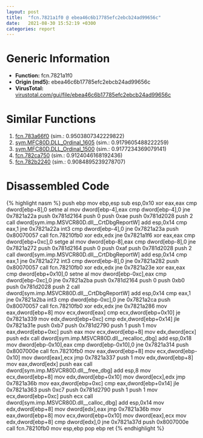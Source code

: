```yaml
---
layout: post
title:  "fcn.7821a1f0 @ ebea46c6b17785efc2ebcb24ad99656c"
date:   2021-08-30 15:52:19 +0300
categories: report
---
```


# Generic Information
- **Function:** fcn.7821a1f0
- **Origin (md5):** ebea46c6b17785efc2ebcb24ad99656c
- **VirusTotal:** [virustotal.com/gui/file/ebea46c6b17785efc2ebcb24ad99656c][virustotal_ref]



# Similar Functions

1. [fcn.783a66f0][similar_1_ref] (sim.: 0.9503807342229822)
2. [sym.MFC80D.DLL\_Ordinal\_1605][similar_2_ref] (sim.: 0.9179605488222259)
3. [sym.MFC80D.DLL\_Ordinal\_1500][similar_3_ref] (sim.: 0.9177234369079141)
4. [fcn.782ca750][similar_4_ref] (sim.: 0.9124046168192436)
5. [fcn.782b2240][similar_5_ref] (sim.: 0.9084895239278707)


# Disassembled Code

{% highlight nasm %}
push ebp
mov ebp,esp
sub esp,0x10
xor eax,eax
cmp dword[ebp+8],0
setne al
mov dword[ebp-4],eax
cmp dword[ebp-4],0
jne 0x7821a22a
push 0x781d2164
push 0
push 0xae
push 0x781d2028
push 2
call dword[sym.imp.MSVCR80D.dll__CrtDbgReportW]
add esp,0x14
cmp eax,1
jne 0x7821a22a
int3 
cmp dword[ebp-4],0
jne 0x7821a23a
push 0x80070057
call fcn.78210fb0
xor edx,edx
jne 0x7821a1f6
xor eax,eax
cmp dword[ebp+0xc],0
setge al
mov dword[ebp-8],eax
cmp dword[ebp-8],0
jne 0x7821a272
push 0x781d2164
push 0
push 0xaf
push 0x781d2028
push 2
call dword[sym.imp.MSVCR80D.dll__CrtDbgReportW]
add esp,0x14
cmp eax,1
jne 0x7821a272
int3 
cmp dword[ebp-8],0
jne 0x7821a282
push 0x80070057
call fcn.78210fb0
xor edx,edx
jne 0x7821a23e
xor eax,eax
cmp dword[ebp+0x10],0
setne al
mov dword[ebp-0xc],eax
cmp dword[ebp-0xc],0
jne 0x7821a2ba
push 0x781d2164
push 0
push 0xb0
push 0x781d2028
push 2
call dword[sym.imp.MSVCR80D.dll__CrtDbgReportW]
add esp,0x14
cmp eax,1
jne 0x7821a2ba
int3 
cmp dword[ebp-0xc],0
jne 0x7821a2ca
push 0x80070057
call fcn.78210fb0
xor edx,edx
jne 0x7821a286
mov eax,dword[ebp+8]
mov ecx,dword[eax]
cmp ecx,dword[ebp+0x10]
je 0x7821a339
mov edx,dword[ebp+0xc]
cmp edx,dword[ebp+0x14]
jle 0x7821a31e
push 0xb7
push 0x781d2790
push 1
push 1
mov eax,dword[ebp+0xc]
push eax
mov ecx,dword[ebp+8]
mov edx,dword[ecx]
push edx
call dword[sym.imp.MSVCR80D.dll__recalloc_dbg]
add esp,0x18
mov dword[ebp-0x10],eax
cmp dword[ebp-0x10],0
jne 0x7821a314
push 0x8007000e
call fcn.78210fb0
mov eax,dword[ebp+8]
mov ecx,dword[ebp-0x10]
mov dword[eax],ecx
jmp 0x7821a337
push 1
mov edx,dword[ebp+8]
mov eax,dword[edx]
push eax
call dword[sym.imp.MSVCR80D.dll__free_dbg]
add esp,8
mov ecx,dword[ebp+8]
mov edx,dword[ebp+0x10]
mov dword[ecx],edx
jmp 0x7821a36b
mov eax,dword[ebp+0xc]
cmp eax,dword[ebp+0x14]
jle 0x7821a363
push 0xc7
push 0x781d2790
push 1
push 1
mov ecx,dword[ebp+0xc]
push ecx
call dword[sym.imp.MSVCR80D.dll__calloc_dbg]
add esp,0x14
mov edx,dword[ebp+8]
mov dword[edx],eax
jmp 0x7821a36b
mov eax,dword[ebp+8]
mov ecx,dword[ebp+0x10]
mov dword[eax],ecx
mov edx,dword[ebp+8]
cmp dword[edx],0
jne 0x7821a37d
push 0x8007000e
call fcn.78210fb0
mov esp,ebp
pop ebp
ret 
{% endhighlight %}


[similar_1_ref]: /report/fcn.783a66f0@ebea46c6b17785efc2ebcb24ad99656c
[similar_2_ref]: /report/sym.MFC80D.DLL_Ordinal_1605@ebea46c6b17785efc2ebcb24ad99656c
[similar_3_ref]: /report/sym.MFC80D.DLL_Ordinal_1500@ebea46c6b17785efc2ebcb24ad99656c
[similar_4_ref]: /report/fcn.782ca750@ebea46c6b17785efc2ebcb24ad99656c
[similar_5_ref]: /report/fcn.782b2240@ebea46c6b17785efc2ebcb24ad99656c
[virustotal_ref]: https://www.virustotal.com/gui/file/ebea46c6b17785efc2ebcb24ad99656c